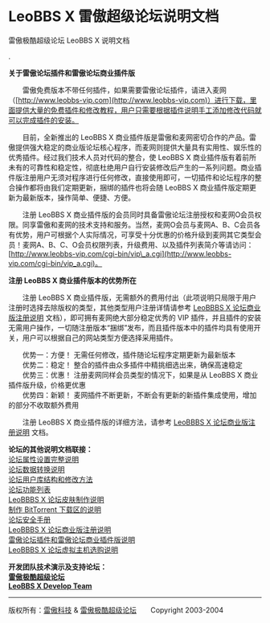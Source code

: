 # LeoBBS X 雷傲超级论坛说明文档 

雷傲极酷超级论坛 LeoBBS X 说明文档

.

  
**关于雷傲论坛插件和雷傲论坛商业插件版**

　　雷傲免费版本不带任何插件，如果需要雷傲论坛插件，请进入麦网（[http://www.leobbs-vip.com](http://www.leobbs-vip.com)）进行下载，里面提供大量的免费插件和修改教程，用户只需要根据插件说明手工添加修改代码就可以完成插件的安装。

　　目前，全新推出的 LeoBBS X 商业插件版是雷傲和麦网密切合作的产品。雷傲提供强大稳定的商业版论坛核心程序，而麦网则提供大量具有实用性、娱乐性的优秀插件。经过我们技术人员对代码的整合，使 LeoBBS X 商业插件版有着前所未有的可靠性和稳定性，彻底杜绝用户自行安装修改后产生的一系列问题。商业插件版注册用户无须对程序进行任何修改，直接使用即可，一切插件和论坛程序的整合操作都将由我们定期更新，捆绑的插件也将会随 LeoBBS X 商业插件版定期更新为最新版本，操作简单、便捷、方便。

　　注册 LeoBBS X 商业插件版的会员同时具备雷傲论坛注册授权和麦网O会员权限。同享雷傲和麦网的技术支持和服务。当然，麦网O会员与麦网A、B、C会员各有优势，用户可根据个人实际情况，可享受十分优惠的价格升级到麦网其它类型会员！麦网A、B、C、O会员权限列表，升级费用、以及插件列表简介等请访问：[http://www.leobbs-vip.com/cgi-bin/vip\_a.cgi](http://www.leobbs-vip.com/cgi-bin/vip_a.cgi)。

**注册 LeoBBS X 商业插件版本的优势所在**

　　注册 LeoBBS X 商业插件版，无需额外的费用付出（此项说明只局限于用户注册时选择去除版权的类型，其他类型用户注册详情请参考 [LeoBBBS X 论坛商业版注册说明](reg.md) 文档），即可拥有麦网绝大部分稳定优秀的 VIP 插件，并且插件的安装无需用户操作，一切随注册版本“捆绑”发布，而且插件版本中的插件均具有使用开关，用户可以根据自己的网站类型方便选择采用插件。

　　优势一：方便！ 无需任何修改，插件随论坛程序定期更新为最新版本  
　　优势二：稳定！ 整合的插件由众多插件中精挑细选出来，确保高速稳定  
　　优势三：优惠！ 注册麦网同样会员类型的情况下，如果是从 LeoBBS X 商业插件版升级，价格更优惠  
　　优势四：新颖！ 麦网插件不断更新，不断会有更新的新插件集成使用，增加的部分不收取额外费用

　　注册 LeoBBS X 商业插件版的详细方法，请参考 [LeoBBBS X 论坛商业版注册说明](reg.md) 文档。

  
**论坛的其他说明文档联接：**  
[论坛属性设置完整说明](filemod.md)  
[论坛数据转换说明](convert.md)  
[论坛用户库结构和修改方法](userformat.md)  
[论坛功能列表](function.md)  
[LeoBBBS X 论坛皮肤制作说明](skin.md)  
[制作 BitTorrent 下载区的说明](bittorrent.md)  
[论坛安全手册](safe.md)  
[LeoBBBS X 论坛商业版注册说明](reg.md)  
[雷傲论坛插件和雷傲论坛商业插件版说明](plug.md)  
[LeoBBBS X 论坛虚拟主机选购说明](vhost.md)  
  
  
  
**开发团队技术演示及支持论坛：**  
**[雷傲极酷超级论坛](http://bbs.leobbs.com/)**  
**[LeoBBS X Develop Team](http://bbs.leobbs.com/cgi-bin/forums.cgi?forum=2)**  
  
  

  
  

* * *

版权所有：[雷傲科技](http://www.leobbs.com) & [雷傲极酷超级论坛](http://bbs.leobbs.com)　　Copyright 2003-2004